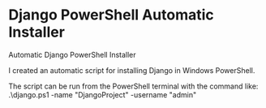 # Django PowerShell Automatic Installer
Automatic Django PowerShell Installer

I created an automatic script for installing Django in Windows PowerShell.

The script can be run from the PowerShell terminal with the command like: .\django.ps1 -name "DjangoProject" -username "admin"
